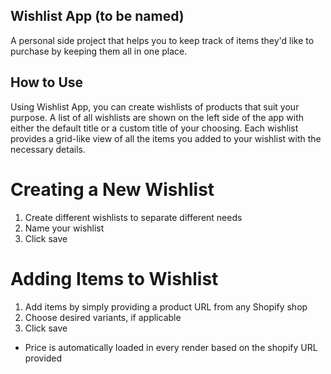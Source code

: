 ## Wishlist App (to be named) 

A personal side project that helps you to keep track of items they'd like to purchase by keeping them all in one place. 

## How to Use
Using Wishlist App, you can create wishlists of products that suit your purpose. A list of all wishlists are shown on the left side of the app with either the default title or a custom title of your choosing. Each wishlist provides a grid-like view of all the items you added to your wishlist with the necessary details. 

# Creating a New Wishlist 
1. Create different wishlists to separate different needs
2. Name your wishlist
3. Click save

# Adding Items to Wishlist
1. Add items by simply providing a product URL from any Shopify shop
2. Choose desired variants, if applicable
3. Click save

* Price is automatically loaded in every render based on the shopify URL provided
